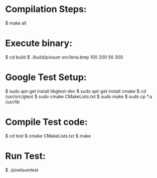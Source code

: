 # Compilation Steps:
$ make all

# Execute binary:
$ cd build
$ ./build/pixsum src/lena.bmp 100 200 50 300


# Google Test Setup:
$ sudo apt-get install libgtest-dev
$ sudo apt-get install cmake
$ cd /usr/src/gtest
$ sudo cmake CMakeLists.txt
$ sudo make
$ sudo cp *.a /usr/lib

# Compile Test code:
$ cd test
$ cmake CMakeLists.txt
$ make

# Run Test:
$ ./pixelsumtest
